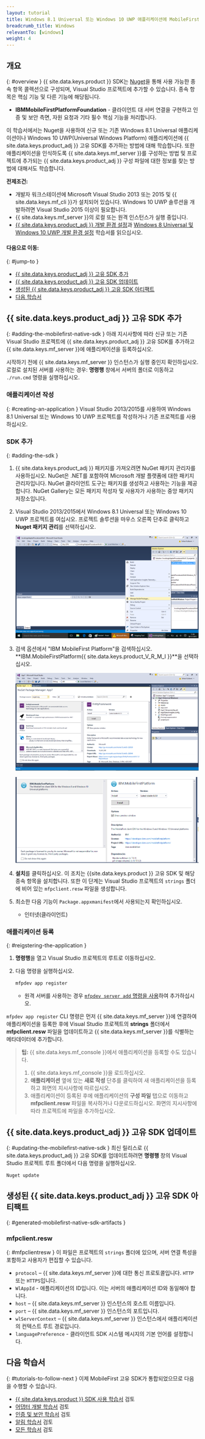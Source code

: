 ```yaml
---
layout: tutorial
title: Windows 8.1 Universal 또는 Windows 10 UWP 애플리케이션에 MobileFirst Foundation SDK 추가
breadcrumb_title: Windows
relevantTo: [windows]
weight: 4
---
```

<!-- NLS_CHARSET=UTF-8 -->
## 개요
{: #overview }
{{ site.data.keys.product }} SDK는  [Nuget](https://www.nuget.org/)을 통해 사용 가능한 종속 항목 콜렉션으로 구성되며, Visual Studio 프로젝트에 추가할 수 있습니다. 종속 항목은 핵심 기능 및 다른 기능에 해당됩니다. 

* **IBMMobileFirstPlatformFoundation** - 클라이언트 대 서버 연결을 구현하고 인증 및 보안 측면, 자원 요청과 기타 필수 핵심 기능을 처리합니다. 

이 학습서에서는 Nuget을 사용하여 신규 또는 기존 Windows 8.1 Universal 애플리케이션이나 Windows 10 UWP(Universal Windows Platform) 애플리케이션에 {{ site.data.keys.product_adj }} 고유 SDK를 추가하는 방법에 대해 학습합니다. 또한 애플리케이션을 인식하도록 {{ site.data.keys.mf_server }}를 구성하는 방법 및 프로젝트에 추가되는 {{ site.data.keys.product_adj }} 구성 파일에 대한 정보를 찾는 방법에 대해서도 학습합니다. 

**전제조건:**

- 개발자 워크스테이션에 Microsoft Visual Studio 2013 또는 2015 및 {{ site.data.keys.mf_cli }}가 설치되어 있습니다. Windows 10 UWP 솔루션을 개발하려면 Visual Studio 2015 이상이 필요합니다. 
- {{ site.data.keys.mf_server }}의 로컬 또는 원격 인스턴스가 실행 중입니다. 
- [{{ site.data.keys.product_adj }} 개발 환경 설정](../../../installation-configuration/development/mobilefirst)과 [Windows 8 Universal 및 Windows 10 UWP 개발 환경 설정](../../../installation-configuration/development/windows) 학습서를 읽으십시오. 

#### 다음으로 이동:
{: #jump-to }
- [{{ site.data.keys.product_adj }} 고유 SDK 추가](#adding-the-mobilefirst-native-sdk)
- [{{ site.data.keys.product_adj }} 고유 SDK 업데이트](#updating-the-mobilefirst-native-sdk)
- [생성된 {{ site.data.keys.product_adj }} 고유 SDK 아티팩트](#generated-mobilefirst-native-sdk-artifacts)
- [다음 학습서](#tutorials-to-follow-next)

## {{ site.data.keys.product_adj }} 고유 SDK 추가
{: #adding-the-mobilefirst-native-sdk }
아래 지시사항에 따라 신규 또는 기존 Visual Studio 프로젝트에 {{ site.data.keys.product_adj }} 고유 SDK를 추가하고 {{ site.data.keys.mf_server }}에 애플리케이션을 등록하십시오. 

시작하기 전에 {{ site.data.keys.mf_server }} 인스턴스가 실행 중인지 확인하십시오.   
로컬로 설치된 서버를 사용하는 경우: **명령행** 창에서 서버의 폴더로 이동하고 `./run.cmd` 명령을 실행하십시오. 

### 애플리케이션 작성
{: #creating-an-application }
Visual Studio 2013/2015를 사용하여 Windows 8.1 Universal 또는 Windows 10 UWP 프로젝트를 작성하거나 기존 프로젝트를 사용하십시오.   

### SDK 추가
{: #adding-the-sdk }
1. {{ site.data.keys.product_adj }} 패키지를 가져오려면 NuGet 패키지 관리자를 사용하십시오.
NuGet은 .NET를 포함하여 Microsoft 개발 플랫폼에 대한 패키지 관리자입니다. NuGet 클라이언트 도구는 패키지를 생성하고 사용하는 기능을 제공합니다. NuGet Gallery는 모든 패키지 작성자 및 사용자가 사용하는 중앙 패키지 저장소입니다. 

2. Visual Studio 2013/2015에서 Windows 8.1 Universal 또는 Windows 10 UWP 프로젝트를 여십시오. 프로젝트 솔루션을 마우스 오른쪽 단추로 클릭하고 **Nuget 패키지 관리**를 선택하십시오. 

    ![Add-Nuget-tosolution-VS-settings](Add-Nuget-tosolution0.png)

3. 검색 옵션에서 "IBM MobileFirst Platform"을 검색하십시오. **IBM.MobileFirstPlatform{{ site.data.keys.product_V_R_M_I }}**을 선택하십시오. 

    ![Add-Nuget-tosolution-search](Add-Nuget-tosolution1.png)

    ![Add-Nuget-tosolution-choose](Add-Nuget-tosolution2.png)

4. **설치**를 클릭하십시오. 이 조치는 {{site.data.keys.product }} 고유 SDK 및 해당 종속 항목을 설치합니다. 또한 이 단계는 Visual Studio 프로젝트의 `strings` 폴더에 비어 있는 `mfpclient.resw` 파일을 생성합니다. 

5. 최소한 다음 기능이 `Package.appxmanifest`에서 사용되는지 확인하십시오. 

    - 인터넷(클라이언트)

### 애플리케이션 등록
{: #reigstering-the-application }
1. **명령행**을 열고 Visual Studio 프로젝트의 루트로 이동하십시오.   

2. 다음 명령을 실행하십시오. 

   ```bash
   mfpdev app register
   ```
    - 원격 서버를 사용하는 경우 [`mfpdev server add` 명령을 사용](../../using-mobilefirst-cli-to-manage-mobilefirst-artifacts/#add-a-new-server-instance)하여 추가하십시오. 

`mfpdev app register` CLI 명령은 먼저 {{ site.data.keys.mf_server }}에 연결하여 애플리케이션을 등록한 후에 Visual Studio 프로젝트의 **strings** 폴더에서 **mfpclient.resw** 파일을 업데이트하고 {{ site.data.keys.mf_server }}를 식별하는 메타데이터에 추가합니다. 

> <span class="glyphicon glyphicon-info-sign" aria-hidden="true"></span> **팁:** {{ site.data.keys.mf_console }}에서 애플리케이션을 등록할 수도 있습니다.     
>
> 1. {{ site.data.keys.mf_console }}을 로드하십시오.   
> 2. **애플리케이션** 옆에 있는 **새로 작성** 단추를 클릭하여 새 애플리케이션을 등록하고 화면의 지시사항에 따르십시오.   
> 3. 애플리케이션이 등록된 후에 애플리케이션의 **구성 파일** 탭으로 이동하고 **mfpclient.resw** 파일을 복사하거나 다운로드하십시오. 화면의 지시사항에 따라 프로젝트에 파일을 추가하십시오.

## {{ site.data.keys.product_adj }} 고유 SDK 업데이트
{: #updating-the-mobilefirst-native-sdk }
최신 릴리스로 {{ site.data.keys.product_adj }} 고유 SDK를 업데이트하려면 **명령행** 창의 Visual Studio 프로젝트 루트 폴더에서 다음 명령을 실행하십시오. 

```bash
Nuget update
```

## 생성된 {{ site.data.keys.product_adj }} 고유 SDK 아티팩트
{: #generated-mobilefirst-native-sdk-artifacts }
### mfpclient.resw
{: #mfpclientresw }
이 파일은 프로젝트의 `strings` 폴더에 있으며, 서버 연결 특성을 포함하고 사용자가 편집할 수 있습니다. 

- `protocol` – {{ site.data.keys.mf_server }}에 대한 통신 프로토콜입니다. `HTTP` 또는 `HTTPS`입니다. 
- `WlAppId` - 애플리케이션의 ID입니다. 이는 서버의 애플리케이션 ID와 동일해야 합니다. 
- `host` – {{ site.data.keys.mf_server }} 인스턴스의 호스트 이름입니다. 
- `port` – {{ site.data.keys.mf_server }} 인스턴스의 포트입니다. 
- `wlServerContext` – {{ site.data.keys.mf_server }} 인스턴스에서 애플리케이션의 컨텍스트 루트 경로입니다. 
- `languagePreference` - 클라이언트 SDK 시스템 메시지의 기본 언어를 설정합니다. 

## 다음 학습서
{: #tutorials-to-follow-next }
이제 MobileFirst 고유 SDK가 통합되었으므로 다음을 수행할 수 있습니다. 

- [{{ site.data.keys.product }} SDK 사용 학습서](../) 검토
- [어댑터 개발 학습서](../../../adapters/) 검토
- [인증 및 보안 학습서](../../../authentication-and-security/) 검토
- [알림 학습서](../../../notifications/) 검토
- [모든 학습서](../../../all-tutorials) 검토
